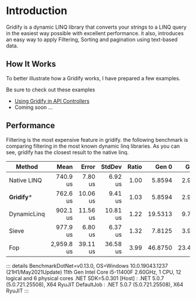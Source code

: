 # Introduction

Gridify is a dynamic LINQ library that converts your *strings* to a LINQ query in the easiest way possible with excellent performance.
it also, introduces an easy way to apply Filtering, Sorting and pagination using text-based data.

## How It Works

To better illustrate how a Gridify works, I have prepared a few examples.

Be sure to check out these examples
- [Using Gridify in API Controllers](../example/api-controller.md)
- Coming soon ...

## Performance

Filtering is the most expensive feature in gridify. the following benchmark is comparing filtering in the most known dynamic linq libraries. As you can see, gridify has the closest result to the native linq.


|      Method |       Mean |    Error |   StdDev | Ratio |   Gen 0 |   Gen 1 | Allocated |
|------------ |-----------:|---------:|---------:|------:|--------:|--------:|----------:|
| Native LINQ |   740.9 us |  7.80 us |  6.92 us |  1.00 |  5.8594 |  2.9297 |     37 KB |
| **Gridify*** |   762.6 us | 10.06 us |  9.41 us |  1.03 |  5.8594 |  2.9297 |     39 KB |
| DynamicLinq |   902.1 us | 11.56 us | 10.81 us |  1.22 | 19.5313 |  9.7656 |    122 KB |
|       Sieve |   977.9 us |  6.80 us |  6.37 us |  1.32 |  7.8125 |  3.9063 |     54 KB |
|         Fop | 2,959.8 us | 39.11 us | 36.58 us |  3.99 | 46.8750 | 23.4375 |    306 KB |

::: details
BenchmarkDotNet=v0.13.0, OS=Windows 10.0.19043.1237 (21H1/May2021Update)
11th Gen Intel Core i5-11400F 2.60GHz, 1 CPU, 12 logical and 6 physical cores
.NET SDK=5.0.301
[Host]     : .NET 5.0.7 (5.0.721.25508), X64 RyuJIT
DefaultJob : .NET 5.0.7 (5.0.721.25508), X64 RyuJIT
:::

